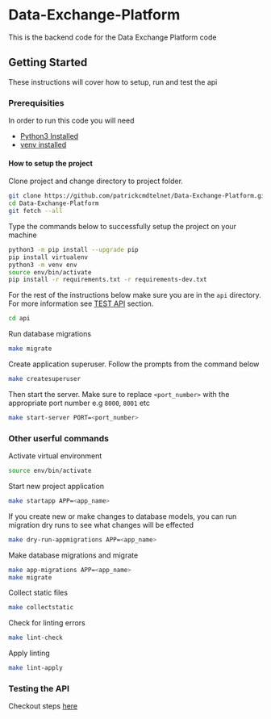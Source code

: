 # Data-Exchange-Platform

This is the backend code for the Data Exchange Platform code

## Getting Started

These instructions will cover how to setup, run and test the api

### Prerequisities

In order to run this code you will need

* [Python3 Installed](https://realpython.com/installing-python/)
* [venv installed](https://docs.python.org/3/library/venv.html)

#### How to setup the project

Clone project and change directory to project folder. 

```sh
git clone https://github.com/patrickcmdtelnet/Data-Exchange-Platform.git
cd Data-Exchange-Platform
git fetch --all
```

Type the commands below to successfully setup the project on your machine

```sh
python3 -m pip install --upgrade pip
pip install virtualenv
python3 -m venv env
source env/bin/activate
pip install -r requirements.txt -r requirements-dev.txt
```

For the rest of the instructions below make sure you are in the `api` directory. For more information see [TEST API](https://github.com/patrickcmdtelnet/Data-Exchange-Platform/blob/main/README.md#testing-the-api) section.

```sh
cd api
```

Run database migrations

```sh
make migrate
```

Create application superuser. Follow the prompts from the command below

```sh
make createsuperuser
```

Then start the server. Make sure to replace `<port_number>` with the appropriate port number e.g `8000`, `8001` etc

```sh
make start-server PORT=<port_number>
```

### Other userful commands

Activate virtual environment

```sh
source env/bin/activate
```

Start new project application

```sh
make startapp APP=<app_name>
```

If you create new or make changes to database models, you can run migration dry runs to see what changes will be effected

```sh
make dry-run-appmigrations APP=<app_name>
```

Make database migrations and migrate

```sh
make app-migrations APP=<app_name>
make migrate
```

Collect static files

```sh
make collectstatic
```

Check for linting errors

```sh
make lint-check
```

Apply linting

```sh
make lint-apply
```

### Testing the API

Checkout steps [here](./API_TEST.md)
